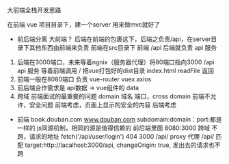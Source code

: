 大前端全栈开发思路

在前端 vue 项目目录下，建一个server 用来做mvc就好了

- 前后端分离
  大前端？ 后端在前端的包裹这下，后端之负责/api，在server目录下其他东西由前端来负责
  前端在src目录下
  前端 /api
  后端就负责 api 服务

1. 后端在3000端口，未来等着ngnix（服务器代理）将80端口指向3000
  /api api 服务 等着前端调用  / 把vue打包好的dist目录 index.html readFile 返回
2. 前端一般在8080端口 负责 vue-router vuex axios
3. 前后端合作需求是   api数据 -> vue组件的 data
4. 跨域  前端面试的最重要的问题 
  domain 域名
  端口，cross domain 前端不允许，安全问题
  前端考虑，页面上显示的安全的内容
  后端考虑
- 前端
  book.douban.com
  www.douban.com
  subdomain:domain：port:都是一样的
  js同源机制，相同的源是值得信赖的
  前后端里面 8080:3000 跨域
  不跨，请求的地址 fetch('/api/user/login') 404
  3000 /api/  proxy 代理
  /api/ 匹配
  target:http://lacalhost:3000/api,
  changeOrigin: true,
  发出去的请求也不跨